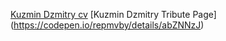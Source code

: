 [Kuzmin Dzmitry cv](https://repmvby.github.io/rsschool-cv/cv)
[Kuzmin Dzmitry Tribute Page] (https://codepen.io/repmvby/details/abZNNzJ)